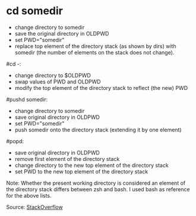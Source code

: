 # cd somedir

* change directory to somedir
* save the original directory in OLDPWD
* set PWD="somedir"
* replace top element of the directory stack (as shown by dirs) with somedir (the number of elements on the stack does not change).

#cd -:

* change directory to $OLDPWD
* swap values of PWD and OLDPWD
* modify the top element of the directory stack to reflect (the new) PWD

#pushd somedir:

* change directory to somedir
* save original directory in OLDPWD
* set PWD="somedir"
* push somedir onto the directory stack (extending it by one element)

#popd:

* save original directory in OLDPWD
* remove first element of the directory stack
* change directory to the new top element of the directory stack
* set PWD to the new top element of the directory stack

Note: Whether the present working directory is considered an element of the directory stack differs between zsh and bash. I used bash as reference for the above lists.

Source: [StackOverflow](http://unix.stackexchange.com/a/273088)
